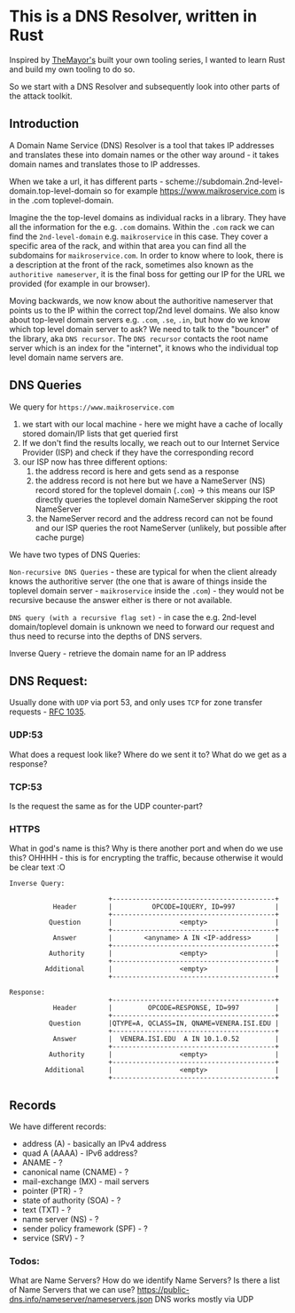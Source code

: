# This is a DNS Resolver, written in Rust

Inspired by [TheMayor's](https://github.com/dievus) built your own tooling series, I wanted to learn Rust and build my own tooling to do so.

So we start with a DNS Resolver and subsequently look into other parts of the attack toolkit.

## Introduction

A Domain Name Service (DNS) Resolver is a tool that takes IP addresses and translates these into domain names or the other way around - it takes domain names and translates those to IP addresses.

When we take a url, it has different parts - scheme://subdomain.2nd-level-domain.top-level-domain so for example https://www.maikroservice.com is in the .com toplevel-domain.

Imagine the the top-level domains as individual racks in a library. They have all the information for the e.g. `.com` domains. Within the `.com` rack we can find the `2nd-level-domain` e.g. `maikroservice` in this case. They cover a specific area of the rack, and within that area you can find all the subdomains for `maikroservice.com`. In order to know where to look, there is a description at the front of the rack, sometimes also known as the `authoritive nameserver`, it is the final boss for getting our IP for the URL we provided (for example in our browser).

Moving backwards, we now know about the authoritive nameserver that points us to the IP within the correct top/2nd level domains. We also know about top-level domain servers e.g. `.com`, `.se`, `.in`, but how do we know which top level domain server to ask? We need to talk to the "bouncer" of the library, aka `DNS recursor`. The `DNS recursor` contacts the root name server which is an index for the "internet", it knows who the individual top level domain name servers are.

## DNS Queries

We query for `https://www.maikroservice.com`

1. we start with our local machine - here we might have a cache of locally stored domain/IP lists that get queried first
2. If we don't find the results locally, we reach out to our Internet Service Provider (ISP) and check if they have the corresponding record
3. our ISP now has three different options:
   1. the address record is here and gets send as a response
   2. the address record is not here but we have a NameServer (NS) record stored for the toplevel domain (`.com`) -> this means our ISP directly queries the toplevel domain NameServer skipping the root NameServer
   3. the NameServer record and the address record can not be found and our ISP queries the root NameServer (unlikely, but possible after cache purge)

We have two types of DNS Queries:

`Non-recursive DNS Queries` - these are typical for when the client already knows the authoritive server (the one that is aware of things inside the toplevel domain server - `maikroservice` inside the `.com`) - they would not be recursive because the answer either is there or not available.

`DNS query (with a recursive flag set)` - in case the e.g. 2nd-level domain/toplevel domain is unknown we need to forward our request and thus need to recurse into the depths of DNS servers.

Inverse Query - retrieve the domain name for an IP address

## DNS Request:

Usually done with `UDP` via port 53, and only uses `TCP` for zone transfer requests - [RFC 1035](https://www.rfc-editor.org/rfc/rfc1035).

### UDP:53

What does a request look like? Where do we sent it to? What do we get as a response?

### TCP:53

Is the request the same as for the UDP counter-part?

### HTTPS

What in god's name is this? Why is there another port and when do we use this?
OHHHH - this is for encrypting the traffic, because otherwise it would be clear text :O

```text
Inverse Query:

                         +-----------------------------------------+
           Header        |          OPCODE=IQUERY, ID=997          |
                         +-----------------------------------------+
          Question       |                 <empty>                 |
                         +-----------------------------------------+
           Answer        |        <anyname> A IN <IP-address>      |
                         +-----------------------------------------+
          Authority      |                 <empty>                 |
                         +-----------------------------------------+
         Additional      |                 <empty>                 |
                         +-----------------------------------------+
```

```text
Response:
                         +-----------------------------------------+
           Header        |         OPCODE=RESPONSE, ID=997         |
                         +-----------------------------------------+
          Question       |QTYPE=A, QCLASS=IN, QNAME=VENERA.ISI.EDU |
                         +-----------------------------------------+
           Answer        |  VENERA.ISI.EDU  A IN 10.1.0.52         |
                         +-----------------------------------------+
          Authority      |                 <empty>                 |
                         +-----------------------------------------+
         Additional      |                 <empty>                 |
                         +-----------------------------------------+
```

## Records

We have different records:

- address (A) - basically an IPv4 address
- quad A (AAAA) - IPv6 address?
- ANAME - ?
- canonical name (CNAME) - ?
- mail-exchange (MX) - mail servers
- pointer (PTR) - ?
- state of authority (SOA) - ?
- text (TXT) - ?
- name server (NS) - ?
- sender policy framework (SPF) - ?
- service (SRV) - ?

### Todos:

What are Name Servers?
How do we identify Name Servers?
Is there a list of Name Servers that we can use? https://public-dns.info/nameserver/nameservers.json
DNS works mostly via UDP
